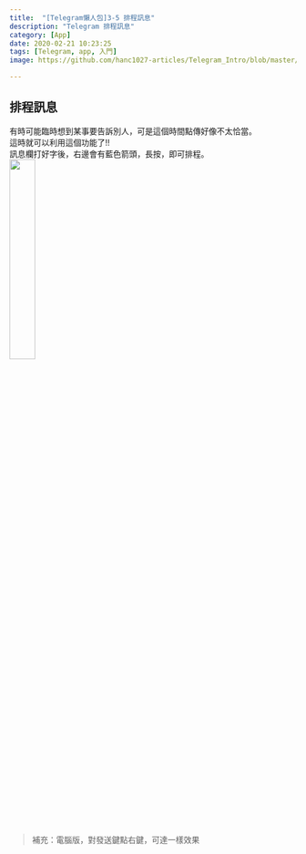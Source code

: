```yaml
---
title:  "[Telegram懶人包]3-5 排程訊息"
description: "Telegram 排程訊息"
category: [App]
date: 2020-02-21 10:23:25
tags: [Telegram, app, 入門]
image: https://github.com/hanc1027-articles/Telegram_Intro/blob/master/Ep2%E7%A7%81%E8%A8%8A%E7%AF%87/assets/3_5_time_message.gif?raw=true

---
```

## 排程訊息
有時可能臨時想到某事要告訴別人，可是這個時間點傳好像不太恰當。  
這時就可以利用這個功能了!!  
訊息欄打好字後，右邊會有藍色箭頭，長按，即可排程。  
<img src="https://github.com/hanc1027-articles/Telegram_Intro/blob/master/Ep2%E7%A7%81%E8%A8%8A%E7%AF%87/assets/3_5_time_message.gif?raw=true" width="30%" /> <br>

> 補充：電腦版，對發送鍵點右鍵，可達一樣效果

